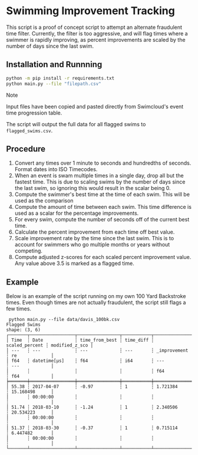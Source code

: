 # Swimming Improvement Tracking
This script is a proof of concept script to attempt an alternate fraudulent time filter. Currently, the filter is too aggressive, and will flag times where a swimmer is rapidly improving, as percent improvements are scaled by the number of days since the last swim.

## Installation and Runnning
```bash
python -m pip install -r requirements.txt
python main.py --file "filepath.csv"
```

> [!note]
> Input files have been copied and pasted directly from Swimcloud's event time progression table.

The script will output the full data for all flagged swims to `flagged_swims.csv`.

## Procedure
1. Convert any times over 1 minute to seconds and hundredths of seconds. Format dates into ISO Timecodes.
2. When an event is swam multiple times in a single day, drop all but the fastest time. This is due to scaling swims by the number of days since the last swim, so ignoring this would result in the scalar being 0.
3. Compute the swimmer's best time at the time of each swim. This will be used as the comparison
4. Compute the amount of time between each swim. This time difference is used as a scalar for the percentage improvements.
5. For every swim, compute the number of seconds off of the current best time.
6. Calculate the percent improvement from each time off best value.
7. Scale improvement rate by the time since the last swim. This is to account for swimmers who go multiple months or years without competing.
8. Compute adjusted z-scores for each scaled percent improvement value. Any value above 3.5 is marked as a flagged time.

## Example
Below is an example of the script running on my own 100 Yard Backstroke times. Even though times are not actually fraudulent, the script still flags a few times.
```text
 python main.py --file data/davis_100bk.csv
Flagged Swims
shape: (3, 6)
┌───────┬─────────────────┬────────────────┬───────────┬────────────────┬────────────────┐
│ Time  ┆ Date            ┆ time_from_best ┆ time_diff ┆ scaled_percent ┆ modified_z_sco │
│ ---   ┆ ---             ┆ ---            ┆ ---       ┆ _improvement   ┆ re             │
│ f64   ┆ datetime[μs]    ┆ f64            ┆ i64       ┆ ---            ┆ ---            │
│       ┆                 ┆                ┆           ┆ f64            ┆ f64            │
╞═══════╪═════════════════╪════════════════╪═══════════╪════════════════╪════════════════╡
│ 55.38 ┆ 2017-04-07      ┆ -0.97          ┆ 1         ┆ 1.721384       ┆ 15.168498      │
│       ┆ 00:00:00        ┆                ┆           ┆                ┆                │
│ 51.74 ┆ 2018-03-10      ┆ -1.24          ┆ 1         ┆ 2.340506       ┆ 20.534223      │
│       ┆ 00:00:00        ┆                ┆           ┆                ┆                │
│ 51.37 ┆ 2018-03-30      ┆ -0.37          ┆ 1         ┆ 0.715114       ┆ 6.447482       │
│       ┆ 00:00:00        ┆                ┆           ┆                ┆                │
└───────┴─────────────────┴────────────────┴───────────┴────────────────┴────────────────┘
```